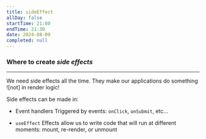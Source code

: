 ```yaml
---
title: sideEffect
allDay: false
startTime: 21:00
endTime: 21:30
date: 2024-08-09
completed: null
---
```

### Where to create *side effects* 
---
We need side effects all the time. They make our applications do something ![not] in render logic!


Side effects can be made in:

- Event handlers
	Triggered by events: `onClick`, `onSubmit`, etc…

- `useEffect`
	Effects allow us to write code that will run at different moments: mount, re-render, or unmount
	


